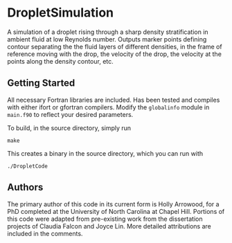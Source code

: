 # DropletSimulation

A simulation of a droplet rising through a sharp density stratification in ambient fluid at low Reynolds number. Outputs marker points defining contour separating the the fluid layers of different densities, in the frame of reference moving with the drop, the velocity of the drop, the velocity at the points along the density contour, etc. 

## Getting Started

All necessary Fortran libraries are included. Has been tested and compiles with either ifort or gfortran compilers. Modify the `globalinfo` module in `main.f90` to reflect your desired parameters. 

To build, in the source directory, simply run
~~~~
make
~~~~

This creates a binary in the source directory, which you can run with
~~~~
./DropletCode
~~~~

## Authors

The primary author of this code in its current form is Holly Arrowood, for a PhD completed at the University of North Carolina at Chapel Hill. Portions of this code were adapted from pre-existing work from the dissertation projects of Claudia Falcon and Joyce Lin. More detailed attributions are included in the comments. 


